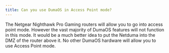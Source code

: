 ```yaml
---
title: Can you use DumaOS in Access Point mode?
---
```


The Netgear Nighthawk Pro Gaming routers will allow you to go into access point mode. However the vast majority of DumaOS features will not function in this mode. It would be a much better idea to put the Netduma into the DMZ of the router above it.
No other DumaOS hardware will allow you to use Access Point mode.
